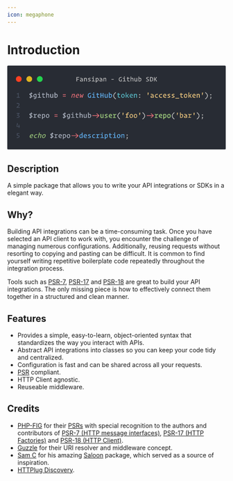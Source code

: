 ```yaml
---
icon: megaphone
---
```


# Introduction

![](./static/sdk-hero.png)

## Description

A simple package that allows you to write your API integrations or SDKs in a elegant way.

## Why?

Building API integrations can be a time-consuming task. Once you have selected an API client to work with, you encounter the challenge of managing numerous configurations. Additionally, reusing requests without resorting to copying and pasting can be difficult. It is common to find yourself writing repetitive boilerplate code repeatedly throughout the integration process.

Tools such as [PSR-7](https://www.php-fig.org/psr/psr-7), [PSR-17](https://www.php-fig.org/psr/psr-17) and [PSR-18](https://www.php-fig.org/psr/psr-18) are great to build your API integrations. The only missing piece is how to effectively connect them together in a structured and clean manner.

## Features

- Provides a simple, easy-to-learn, object-oriented syntax that standardizes the way you interact with APIs.
- Abstract API integrations into classes so you can keep your code tidy and centralized.
- Configuration is fast and can be shared across all your requests.
- [PSR](https://www.php-fig.org/psr) compliant.
- HTTP Client agnostic.
- Reuseable middleware.

## Credits

- [PHP-FIG](https://www.php-fig.org/) for their [PSRs](https://www.php-fig.org/psr/) with special recognition to the authors and contributors of [PSR-7 (HTTP message interfaces)](https://www.php-fig.org/psr/psr-7), [PSR-17 (HTTP Factories)](https://www.php-fig.org/psr/psr-17) and [PSR-18 (HTTP Client)](https://www.php-fig.org/psr/psr-18).
- [Guzzle](https://github.com/guzzle/guzzle) for their URI resolver and middleware concept.
- [Sam C](https://github.com/Sammyjo20) for his amazing [Saloon](https://github.com/saloonphp/saloon) package, which served as a source of inspiration.
- [HTTPlug Discovery](https://github.com/php-http/discovery).
